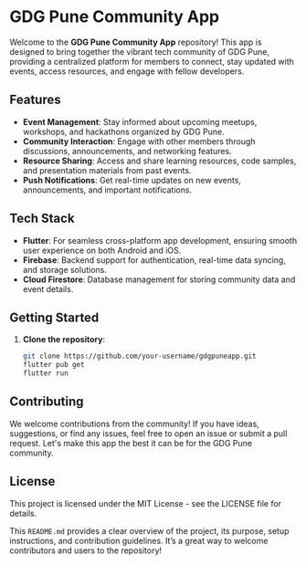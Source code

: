 # GDG Pune Community App

Welcome to the **GDG Pune Community App** repository! This app is designed to bring together the vibrant tech community of GDG Pune, providing a centralized platform for members to connect, stay updated with events, access resources, and engage with fellow developers.

## Features
- **Event Management**: Stay informed about upcoming meetups, workshops, and hackathons organized by GDG Pune.
- **Community Interaction**: Engage with other members through discussions, announcements, and networking features.
- **Resource Sharing**: Access and share learning resources, code samples, and presentation materials from past events.
- **Push Notifications**: Get real-time updates on new events, announcements, and important notifications.

## Tech Stack
- **Flutter**: For seamless cross-platform app development, ensuring smooth user experience on both Android and iOS.
- **Firebase**: Backend support for authentication, real-time data syncing, and storage solutions.
- **Cloud Firestore**: Database management for storing community data and event details.

## Getting Started
1. **Clone the repository**:
   ```bash
   git clone https://github.com/your-username/gdgpuneapp.git
   flutter pub get
   flutter run
   ```

## Contributing

We welcome contributions from the community! If you have ideas, suggestions, or find any issues, feel free to open an issue or submit a pull request. Let's make this app the best it can be for the GDG Pune community.

## License

This project is licensed under the MIT License - see the LICENSE file for details.

   
This `README.md` provides a clear overview of the project, its purpose, setup instructions, and contribution guidelines. It’s a great way to welcome contributors and users to the repository!

